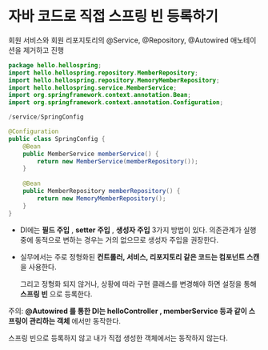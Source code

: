 # 자바 코드로 직접 스프링 빈 등록하기



회원 서비스와 회원 리포지토리의 @Service, @Repository, @Autowired 애노테이션을 제거하고 진행



```java
package hello.hellospring;
import hello.hellospring.repository.MemberRepository;
import hello.hellospring.repository.MemoryMemberRepository;
import hello.hellospring.service.MemberService;
import org.springframework.context.annotation.Bean;
import org.springframework.context.annotation.Configuration;

/service/SpringConfig

@Configuration
public class SpringConfig {
    @Bean
    public MemberService memberService() {
        return new MemberService(memberRepository());
    }
    
    @Bean
    public MemberRepository memberRepository() { 
        return new MemoryMemberRepository();
    }
}
```





*  DI에는 **필드 주입** , **setter 주입** , **생성자 주입**   3가지 방법이 있다. 의존관계가 실행중에 동적으로 변하는 경우는 거의 없으므로 생성자 주입을 권장한다.

* 실무에서는 주로 정형화된 **컨트롤러, 서비스, 리포지토리 같은 코드는 컴포넌트 스캔** 을 사용한다. 

  그리고 정형화 되지 않거나, 상황에 따라 구현 클래스를 변경해야 하면 설정을 통해 **스프링 빈** 으로 등록한다.



주의: **@Autowired 를 통한 DI는 helloController , memberService 등과 같이 스프링이 관리하는 객체** 에서만 동작한다.

 스프링 빈으로 등록하지 않고 내가 직접 생성한 객체에서는 동작하지 않는다.
